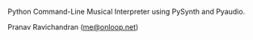 Python Command-Line Musical Interpreter using PySynth and Pyaudio.

Pranav Ravichandran (me@onloop.net)

